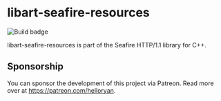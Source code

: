 # libart-seafire-resources

![Build badge](https://code.helloryan.se/art/libart-seafire-resources/actions/workflows/on-push.yaml/badge.svg)

libart-seafire-resources is part of the Seafire HTTP/1.1 library for C++.

## Sponsorship

You can sponsor the development of this project via Patreon. Read more
over at https://patreon.com/helloryan.
